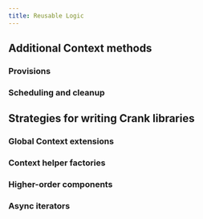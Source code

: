 ```yaml
---
title: Reusable Logic
---
```


## Additional Context methods

### Provisions

### Scheduling and cleanup

## Strategies for writing Crank libraries

### Global Context extensions

### Context helper factories

### Higher-order components

### Async iterators
